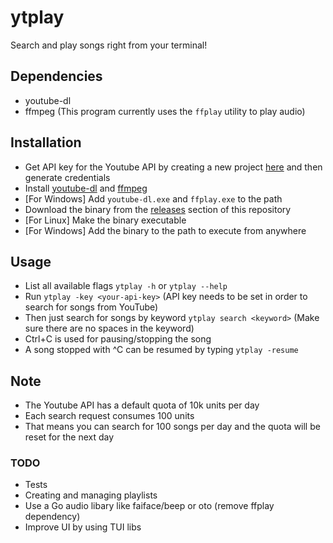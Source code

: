 # ytplay

Search and play songs right from your terminal!

## Dependencies

- youtube-dl
- ffmpeg (This program currently uses the ```ffplay``` utility to play audio)

## Installation 

- Get API key for the Youtube API by creating a new project [here](https://console.developers.google.com) and then generate credentials
- Install [youtube-dl](https://youtube-dl.org/latest) and [ffmpeg](https://ffmpeg.org/download.html)
- [For Windows] Add ```youtube-dl.exe``` and ```ffplay.exe``` to the path
- Download the binary from the [releases](https://github.com/Parth576/ytplay/releases/latest) section of this repository
- [For Linux] Make the binary executable 
- [For Windows] Add the binary to the path to execute from anywhere

## Usage
- List all available flags ```ytplay -h``` or ```ytplay --help```
- Run ```ytplay -key <your-api-key>``` (API key needs to be set in order to search for songs from YouTube)
- Then just search for songs by keyword ```ytplay search <keyword>``` (Make sure there are no spaces in the keyword)
- Ctrl+C is used for pausing/stopping the song
- A song stopped with ^C can be resumed by typing ```ytplay -resume```

## Note
- The Youtube API has a default quota of 10k units per day
- Each search request consumes 100 units
- That means you can search for 100 songs per day and the quota will be reset for the next day

### TODO
- Tests
- Creating and managing playlists
- Use a Go audio libary like faiface/beep or oto (remove ffplay dependency)
- Improve UI by using TUI libs
